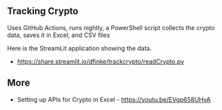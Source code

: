 ## Tracking Crypto

Uses GitHub Actions, runs nightly, a PowerShell script collects the crypto data, saves it in Excel, and CSV files

Here is the StreamLit application showing the data.

- https://share.streamlit.io/dfinke/trackcrypto/readCrypto.py

## More
- Setting up APIs for Crypto in Excel - https://youtu.be/EVgp658UHvA